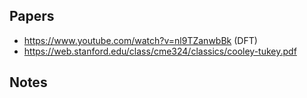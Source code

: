 ## Papers

- https://www.youtube.com/watch?v=nl9TZanwbBk (DFT)
- https://web.stanford.edu/class/cme324/classics/cooley-tukey.pdf

## Notes